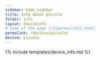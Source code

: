 ```yaml
---
sidebar: home_sidebar
title: Info about piccolo
folder: info
layout: deviceinfo
# name of the page (/{{permalink}}.html)
permalink: /devices/piccolo/
device: piccolo
---
```

{% include templates/device_info.md %}
